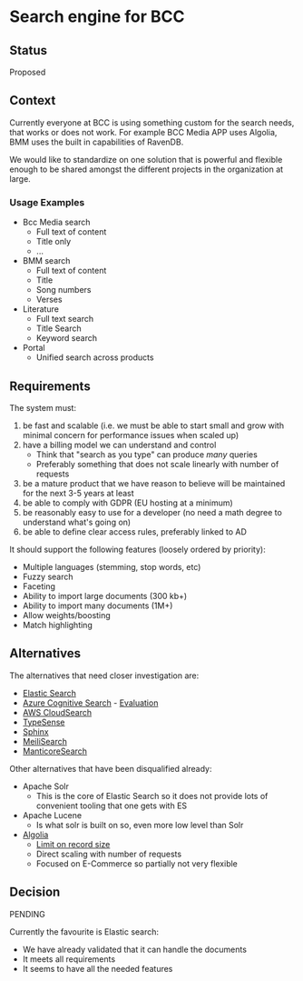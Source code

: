 # Search engine for BCC

## Status

Proposed

## Context

Currently everyone at BCC is using something custom for the search needs, that works or does not work. For example BCC Media APP uses Algolia, BMM uses the built in capabilities of RavenDB. 

We would like to standardize on one solution that is powerful and flexible enough to be shared amongst the different projects in the organization at large.

### Usage Examples

* Bcc Media search
	* Full text of content
	* Title only
	* ...
* BMM search
	* Full text of content
	* Title
	* Song numbers
	* Verses
* Literature
	* Full text search
	* Title Search
	* Keyword search
* Portal
	* Unified search across products

## Requirements

The system must:
1. be fast and scalable (i.e. we must be able to start small and grow with minimal concern for performance issues when scaled up)
2. have a billing model we can understand and control
	* Think that "search as you type" can produce *many* queries
	* Preferably something that does not scale linearly with number of requests
3. be a mature product that we have reason to believe will be maintained for the next 3-5 years at least
4. be able to comply with GDPR (EU hosting at a minimum)
5. be reasonably easy to use for a developer (no need a math degree to understand what's going on)
6. be able to define clear access rules, preferably linked to AD

It should support the following features (loosely ordered by priority):

* Multiple languages (stemming, stop words, etc)
* Fuzzy search
* Faceting
* Ability to import large documents (300 kb+)
* Ability to import many documents (1M+)
* Allow weights/boosting
* Match highlighting

## Alternatives

The alternatives that need closer investigation are:

* [Elastic Search](https://www.elastic.co/)
* [Azure Cognitive Search](https://azure.microsoft.com/en-us/products/search/) - [Evaluation](./01-search-server/azure-cognitive-search.md)
* [AWS CloudSearch](https://aws.amazon.com/cloudsearch/)
* [TypeSense](https://typesense.org/)
* [Sphinx](http://sphinxsearch.com)
* [MeiliSearch](https://github.com/meilisearch/meilisearch)
* [ManticoreSearch](https://github.com/manticoresoftware/manticoresearch)

Other alternatives that have been disqualified already:

* Apache Solr
	* This is the core of Elastic Search so it does not provide lots of convenient tooling that one gets with ES
* Apache Lucene	
	* Is what solr is built on so, even more low level than Solr
* [Algolia](https://algolia.com)
	* [Limit on record size](https://support.algolia.com/hc/en-us/articles/4406981897617-Is-there-a-size-limit-for-my-index-records-)
	* Direct scaling with number of requests
	* Focused on E-Commerce so partially not very flexible
	
## Decision

PENDING

Currently the favourite is Elastic search:

* We have already validated that it can handle the documents 
* It meets all requirements
* It seems to have all the needed features

